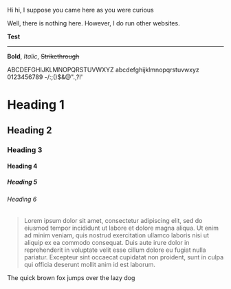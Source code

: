 Hi hi, I suppose you came here as you were curious

Well, there is nothing here. However, I do run other websites.

**Test**
* * *

**Bold**, *Italic*, ~~Strikethrough~~

ABCDEFGHIJKLMNOPQRSTUVWXYZ
abcdefghijklmnopqrstuvwxyz
0123456789
-/:;()$&@".,?!'

# Heading 1
## Heading 2
### Heading 3
#### Heading 4
##### Heading 5
###### Heading 6

>Lorem ipsum dolor sit amet, consectetur adipiscing elit, sed do eiusmod tempor incididunt ut labore et dolore magna aliqua. Ut enim ad minim veniam, quis nostrud exercitation ullamco laboris nisi ut aliquip ex ea commodo consequat. Duis aute irure dolor in reprehenderit in voluptate velit esse cillum dolore eu fugiat nulla pariatur. Excepteur sint occaecat cupidatat non proident, sunt in culpa qui officia deserunt mollit anim id est laborum.

The quick brown fox jumps over the lazy dog
